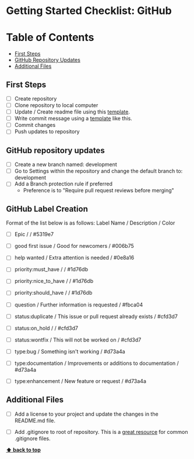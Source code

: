 # Getting Started Checklist: GitHub

# Table of Contents
+ [First Steps](#first-steps)
+ [GitHub Repository Updates](#GitHub-repository-updates)
+ [Additional Files](#addtional-files)

## First Steps

- [ ] Create repository
- [ ] Clone repository to local computer
- [ ] Update / Create readme file using this [template](https://github.com/Jasonnor/README.md).
- [ ] Write commit message using a [template](/getting-started/template-commit-examples.md) like this.
- [ ] Commit changes
- [ ] Push updates to repository

## GitHub repository updates

- [ ] Create a new branch named: development
- [ ] Go to Settings within the repository and change the default branch to: development
- [ ] Add a Branch protection rule if preferred
  * Preference is to "Require pull request reviews before merging"

## GitHub Label Creation
Format of the list below is as follows: Label Name / Description / Color

- [ ] Epic / / #5319e7
- [ ] good first issue / Good for newcomers / #006b75
- [ ] help wanted / Extra attention is needed / #0e8a16
- [ ] priority:must_have / / #1d76db
- [ ] priority:nice_to_have / / #1d76db
- [ ] priority:should_have / / #1d76db
- [ ] question / Further information is requested / #fbca04
- [ ] status:duplicate / This issue or pull request already exists / #cfd3d7
- [ ] status:on_hold / / #cfd3d7
- [ ] status:wontfix / This will not be worked on / #cfd3d7
- [ ] type:bug / Something isn't working / #d73a4a
- [ ] type:documentation / Improvements or additions to documentation / #d73a4a
- [ ] type:enhancement / New feature or request / #d73a4a


## Additional Files

- [ ] Add a license to your project and update the changes in the README.md file.
- [ ] Add .gitignore to root of repository. This is a [great resource](https://github.com/github/gitignore) for common .gitignore files.



**[⬆ back to top](#table-of-contents)**
